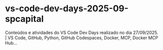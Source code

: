# vs-code-dev-days-2025-09-spcapital
 Conteúdos e atividades do VS Code Dev Days realizado no dia 27/09/2025. | VS Code, GitHub, Python, GitHub Codespaces, Docker, MCP, Docker MCP Hub...
